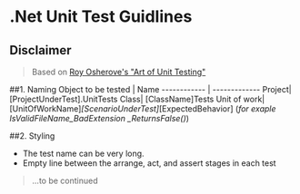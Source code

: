 # .Net Unit Test Guidlines

## Disclaimer
> Based on [ Roy Osherove's "Art of Unit Testing"](https://www.amazon.com/Art-Unit-Testing-examples/dp/1617290890)


##1. Naming
Object to be tested | Name
------------ | -------------
Project| [ProjectUnderTest].UnitTests
Class| [ClassName]Tests
Unit of work| [UnitOfWorkName]_[ScenarioUnderTest]_[ExpectedBehavior] (*for exaple IsValidFileName_BadExtension
_ReturnsFalse()*)

##2. Styling
* The test name can be very long.
* Empty line between the arrange, act, and assert stages in each test

>...to be continued
